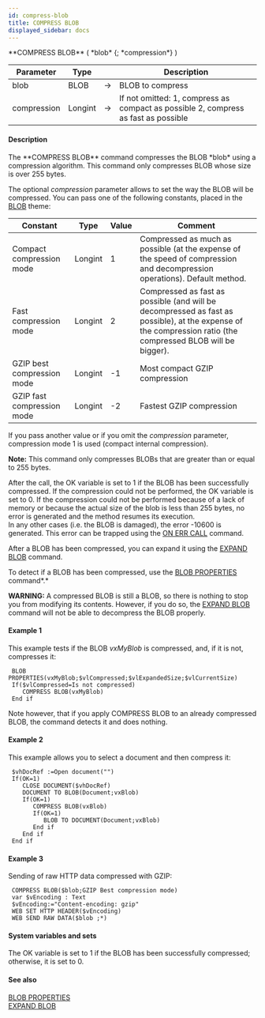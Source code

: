 ```yaml
---
id: compress-blob
title: COMPRESS BLOB
displayed_sidebar: docs
---
```


<!--REF #_command_.COMPRESS BLOB.Syntax-->**COMPRESS BLOB** ( *blob* {; *compression*} )<!-- END REF-->
<!--REF #_command_.COMPRESS BLOB.Params-->
| Parameter | Type |  | Description |
| --- | --- | --- | --- |
| blob | BLOB | -> | BLOB to compress |
| compression | Longint | -> | If not omitted: 1, compress as compact as possible 2, compress as fast as possible |

<!-- END REF-->

#### Description 

<!--REF #_command_.COMPRESS BLOB.Summary-->The **COMPRESS BLOB** command compresses the BLOB *blob* using a compression algorithm.<!-- END REF--> This command only compresses BLOB whose size is over 255 bytes.

The optional *compression* parameter allows to set the way the BLOB will be compressed. You can pass one of the following constants, placed in the [BLOB](/4Dv20R6/4D/20-R6/BLOB.302-6958486.en.html) theme: 

| Constant                   | Type    | Value | Comment                                                                                                                                                      |
| -------------------------- | ------- | ----- | ------------------------------------------------------------------------------------------------------------------------------------------------------------ |
| Compact compression mode   | Longint | 1     | Compressed as much as possible (at the expense of the speed of compression and decompression operations). Default method.                                    |
| Fast compression mode      | Longint | 2     | Compressed as fast as possible (and will be decompressed as fast as possible), at the expense of the compression ratio (the compressed BLOB will be bigger). |
| GZIP best compression mode | Longint | \-1   | Most compact GZIP compression                                                                                                                                |
| GZIP fast compression mode | Longint | \-2   | Fastest GZIP compression                                                                                                                                     |

  
If you pass another value or if you omit the *compression* parameter, compression mode 1 is used (compact internal compression).

**Note:** This command only compresses BLOBs that are greater than or equal to 255 bytes.

After the call, the OK variable is set to 1 if the BLOB has been successfully compressed. If the compression could not be performed, the OK variable is set to 0\. If the compression could not be performed because of a lack of memory or because the actual size of the blob is less than 255 bytes, no error is generated and the method resumes its execution.   
In any other cases (i.e. the BLOB is damaged), the error -10600 is generated. This error can be trapped using the [ON ERR CALL](on-err-call.md) command.

After a BLOB has been compressed, you can expand it using the [EXPAND BLOB](expand-blob.md) command.

To detect if a BLOB has been compressed, use the [BLOB PROPERTIES](blob-properties.md) command*.*

**WARNING:** A compressed BLOB is still a BLOB, so there is nothing to stop you from modifying its contents. However, if you do so, the [EXPAND BLOB](expand-blob.md) command will not be able to decompress the BLOB properly.

#### Example 1 

This example tests if the BLOB *vxMyBlob* is compressed, and, if it is not, compresses it:

```4d
 BLOB PROPERTIES(vxMyBlob;$vlCompressed;$vlExpandedSize;$vlCurrentSize)
 If($vlCompressed=Is not compressed)
    COMPRESS BLOB(vxMyBlob)
 End if
```

Note however, that if you apply COMPRESS BLOB to an already compressed BLOB, the command detects it and does nothing.

#### Example 2 

This example allows you to select a document and then compress it:

```4d
 $vhDocRef :=Open document("")
 If(OK=1)
    CLOSE DOCUMENT($vhDocRef)
    DOCUMENT TO BLOB(Document;vxBlob)
    If(OK=1)
       COMPRESS BLOB(vxBlob)
       If(OK=1)
          BLOB TO DOCUMENT(Document;vxBlob)
       End if
    End if
 End if
```

#### Example 3 

Sending of raw HTTP data compressed with GZIP:

```4d
 COMPRESS BLOB($blob;GZIP Best compression mode)
 var $vEncoding : Text
 $vEncoding:="Content-encoding: gzip"
 WEB SET HTTP HEADER($vEncoding)
 WEB SEND RAW DATA($blob ;*)
```

#### System variables and sets 

The OK variable is set to 1 if the BLOB has been successfully compressed; otherwise, it is set to 0.

#### See also 

[BLOB PROPERTIES](blob-properties.md)  
[EXPAND BLOB](expand-blob.md)  